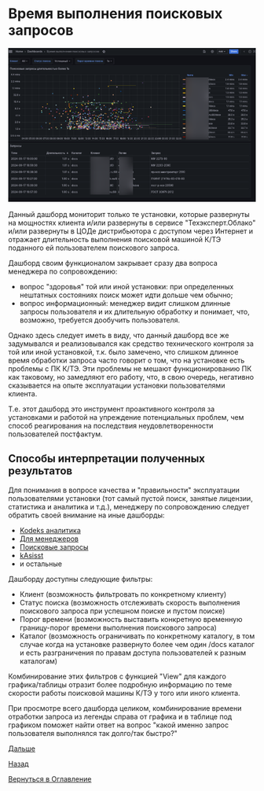 # Время выполнения поисковых запросов

![Дашборд "Время выполнения поисковых запросов"](img/timed-query/timed-query-main.png 'Дашборд "Время выполнения поисковых запросов"')

Данный дашборд мониторит только те установки, которые развернуты на мощностях клиента и/или развернуты в сервисе "Техэксперт.Облако" 
и/или развернуты в ЦОДе дистрибьютора с доступом через Интернет и отражает длительность выполнения поисковой машиной К/ТЭ 
поданного ей пользователем поискового запроса.

Дашборд своим функционалом закрывает сразу два вопроса менеджера по сопровождению:
- вопрос "здоровья" той или иной установки: при определенных нештатных состояниях поиск может идти дольше чем обычно;
- вопрос информационный: менеджер видит слишком длинные запросы пользователя и их длительную обработку и понимает, что, 
возможно, требуется дообучить пользователя.

Однако здесь следует иметь в виду, что данный дашборд все же задумывался и реализовывался как средство технического контроля
за той или иной установкой, т.к. было замечено, что слишком длинное время обработки запроса часто говорит о том, что на 
установке есть проблемы с ПК К/ТЭ. Эти проблемы не мешают функционированию ПК как таковому, но замедляют его работу, что, 
в свою очередь, негативно сказывается на опыте эксплуатации установки пользователями клиента.

Т.е. этот дашборд это инструмент проактивного контроля за установками и работой на упреждение потенциальных проблем, чем 
способ реагирования на последствия неудовлетворенности пользователей постфактум.

## Способы интерпретации полученных результатов

Для понимания в вопросе качества и "правильности" эксплуатации пользователями установки (тот самый пустой поиск, занятые 
лицензии, статистика и аналитика и т.д.), менеджеру по сопровождению следует обратить своей внимание на иные дашборды:
- [Kodeks аналитика](062-kodeks-analytics.md)
- [Для менеджеров](066-for-managers.md)
- [Поисковые запросы](072-search-query.md)
- [kAsisst](078-kassist.md)
- и остальные

Дашборду доступны следующие фильтры:
- Клиент (возможность фильтровать по конкретному клиенту)
- Статус поиска (возможность отслеживать скорость выполнения поискового запроса при успешном поиске и пустом поиске)
- Порог времени (возможность выставить конкретную временную границу-порог времени выполнения поискового запроса)
- Каталог (возможность ограничивать по конкретному каталогу, в том случае когда на установке развернуто более чем один 
/docs каталог и есть разграничения по правам доступа пользователей к разным каталогам)

Комбинирование этих фильтров с функцией "View" для каждого графика/таблицы отразит более подробную информацию по теме
скорости работы поисковой машины К/ТЭ у того или иного клиента.

При просмотре всего дашборда целиком, комбинирование времени отработки запроса из легенды справа от графика и в таблице
под графиком поможет найти ответ на вопрос "какой именно запрос пользователя выполнялся так долго/так быстро?"

[Дальше](100-smart-real-cases-1.md)

[Назад](082-quarterly-analytics.md)

[Вернуться в Оглавление](Readme.md)
